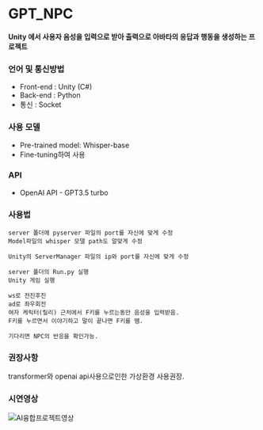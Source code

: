 # GPT_NPC
**Unity 에서 사용자 음성을 입력으로 받아 출력으로 아바타의 응답과 행동을 생성하는 프로젝트**

### 언어 및 통신방법
- Front-end : Unity (C#)
- Back-end : Python
- 통신 : Socket

### 사용 모델
- Pre-trained model: Whisper-base
- Fine-tuning하여 사용

### API
- OpenAI API - GPT3.5 turbo

### 사용법
```
server 폴더에 pyserver 파일의 port를 자신에 맞게 수정
Model파일의 whisper 모델 path도 알맞게 수정

Unity의 ServerManager 파일의 ip와 port를 자신에 맞게 수정

server 폴더의 Run.py 실행
Unity 게임 실행

ws로 전진후진
ad로 좌우회전
여자 케릭터(릴리) 근처에서 F키를 누르는동안 음성을 입력받음.
F키를 누르면서 이야기하고 말이 끝나면 F키를 뗌.

기다리면 NPC의 반응을 확인가능.
```

### 권장사항
transformer와 openai api사용으로인한 가상환경 사용권장.


### 시연영상
![AI융합프로젝트영상](https://github.com/1suyb/GPT_NPC/assets/89519957/857f063d-8f8b-4532-8a02-228d4bbc5e3b)
